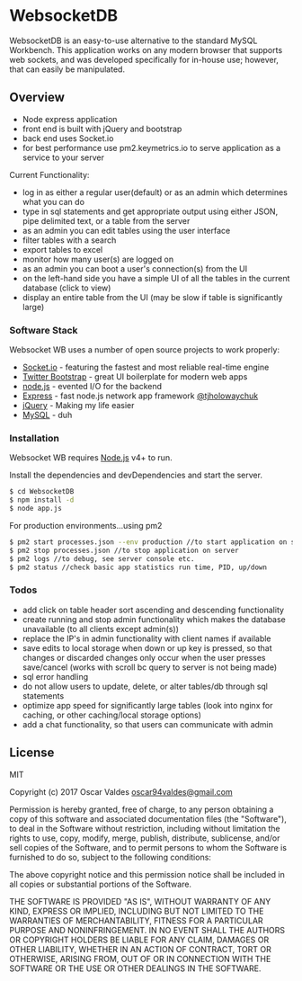 # WebsocketDB
WebsocketDB is an easy-to-use alternative to the standard MySQL Workbench. This application works on any modern browser that supports web sockets, and was developed specifically for in-house use; however, that can easily be manipulated.
## Overview

  - Node express application
  - front end is built with jQuery and bootstrap
  - back end uses Socket.io
  - for best performance use pm2.keymetrics.io to serve application as a service to your server


Current Functionality:
  - log in as either a regular user(default) or as an admin which determines what you can do
  - type in sql statements and get appropriate output using either JSON, pipe delimited text, or a table from the server
  - as an admin you can edit tables using the user interface
  - filter tables with a search
  - export tables to excel
  - monitor how many user(s) are logged on
  - as an admin you can boot a user's connection(s) from the UI
  - on the left-hand side you have a simple UI of all the tables in the current database (click to view)
  - display an entire table from the UI (may be slow if table is significantly large)

### Software Stack

Websocket WB uses a number of open source projects to work properly:

* [Socket.io] - featuring the fastest and most reliable real-time engine
* [Twitter Bootstrap] - great UI boilerplate for modern web apps
* [node.js] - evented I/O for the backend
* [Express] - fast node.js network app framework [@tjholowaychuk]
* [jQuery] - Making my life easier
* [MySQL] - duh

### Installation

Websocket WB requires [Node.js](https://nodejs.org/) v4+ to run.

Install the dependencies and devDependencies and start the server.

```sh
$ cd WebsocketDB
$ npm install -d
$ node app.js
```

For production environments...using pm2

```sh
$ pm2 start processes.json --env production //to start application on server
$ pm2 stop processes.json //to stop application on server
$ pm2 logs //to debug, see server console etc.
$ pm2 status //check basic app statistics run time, PID, up/down
```
### Todos

 - add click on table header sort ascending and descending functionality
 - create running and stop admin functionality which makes the database unavailable (to all clients except admin(s))
 - replace the IP's in admin functionality with client names if available
 - save edits to local storage when down or up key is pressed, so that changes or discarded changes only occur when the user presses save/cancel (works with scroll bc query to server is not being made)
 - sql error handling
 - do not allow users to update, delete, or alter tables/db through sql statements
 - optimize app speed for significantly large tables (look into nginx for caching, or other caching/local storage options)
 - add a chat functionality, so that users can communicate with admin

License
----
MIT

Copyright (c) 2017 Oscar Valdes oscar94valdes@gmail.com

Permission is hereby granted, free of charge, to any person obtaining a copy of this software and associated documentation files (the "Software"), to deal in the Software without restriction, including without limitation the rights to use, copy, modify, merge, publish, distribute, sublicense, and/or sell copies of the Software, and to permit persons to whom the Software is furnished to do so, subject to the following conditions:

The above copyright notice and this permission notice shall be included in all copies or substantial portions of the Software.

THE SOFTWARE IS PROVIDED "AS IS", WITHOUT WARRANTY OF ANY KIND, EXPRESS OR IMPLIED, INCLUDING BUT NOT LIMITED TO THE WARRANTIES OF MERCHANTABILITY, FITNESS FOR A PARTICULAR PURPOSE AND NONINFRINGEMENT. IN NO EVENT SHALL THE AUTHORS OR COPYRIGHT HOLDERS BE LIABLE FOR ANY CLAIM, DAMAGES OR OTHER LIABILITY, WHETHER IN AN ACTION OF CONTRACT, TORT OR OTHERWISE, ARISING FROM, OUT OF OR IN CONNECTION WITH THE SOFTWARE OR THE USE OR OTHER DEALINGS IN THE SOFTWARE.

   [Socket.io]:<https://socket.io>
   [node.js]: <http://nodejs.org>
   [Twitter Bootstrap]: <http://twitter.github.com/bootstrap/>
   [jQuery]: <http://jquery.com>
   [@tjholowaychuk]: <http://twitter.com/tjholowaychuk>
   [express]: <http://expressjs.com>
   [MySQL]:<https://www.mysql.com/>
